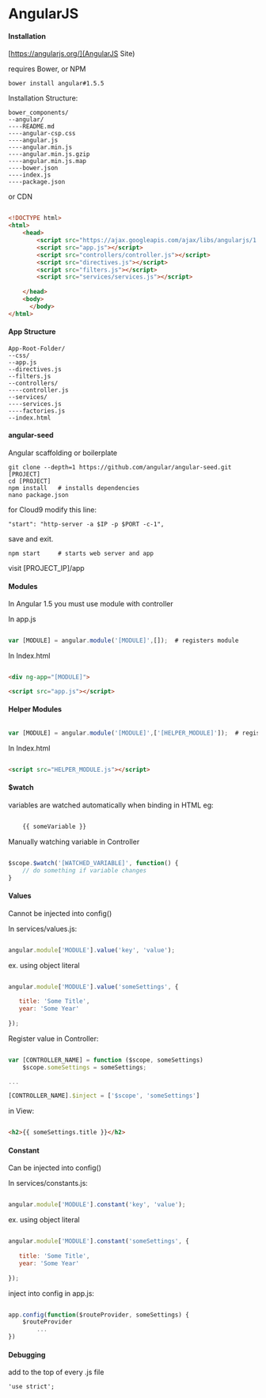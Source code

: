 AngularJS
==========

#### Installation

[https://angularjs.org/](AngularJS Site)

requires Bower, or NPM

    bower install angular#1.5.5
    
Installation Structure:

    bower_components/
    --angular/
    ----README.md  
    ----angular-csp.css
    ----angular.js 
    ----angular.min.js  
    ----angular.min.js.gzip  
    ----angular.min.js.map  
    ----bower.json  
    ----index.js  
    ----package.json
    

or CDN


```html

<!DOCTYPE html>
<html>
    <head>
        <script src="https://ajax.googleapis.com/ajax/libs/angularjs/1.5.6/angular.min.js"></script>
        <script src="app.js"></script>
        <script src="controllers/controller.js"></script>
        <script src="directives.js"></script>
        <script src="filters.js"></script>
        <script src="services/services.js"></script>
        
    </head>
    <body>
	  </body>
</html>

```


#### App Structure

    App-Root-Folder/
    --css/
    --app.js
    --directives.js
    --filters.js
    --controllers/
    ----controller.js
    --services/
    ----services.js
    ----factories.js
    --index.html
    
#### angular-seed

Angular scaffolding or boilerplate

    git clone --depth=1 https://github.com/angular/angular-seed.git [PROJECT]
    cd [PROJECT]
    npm install   # installs dependencies
    nano package.json
    
for Cloud9 modify this line:

    "start": "http-server -a $IP -p $PORT -c-1",

save and exit.

    npm start     # starts web server and app

visit [PROJECT_IP]/app


#### Modules

In Angular 1.5 you must use module with controller

In app.js

```javascript

var [MODULE] = angular.module('[MODULE]',[]);  # registers module

```

In Index.html

```html

<div ng-app="[MODULE]">  

<script src="app.js"></script>  

```


#### Helper Modules


```javascript

var [MODULE] = angular.module('[MODULE]',['[HELPER_MODULE]']);  # registers helper module

```

In Index.html

```html

<script src="HELPER_MODULE.js"></script>  

```


#### $watch

variables are watched automatically when binding in HTML 
eg:

```html

    {{ someVariable }}

```

Manually watching variable in Controller

```javascript

$scope.$watch('[WATCHED_VARIABLE]', function() {
    // do something if variable changes    
}

```



#### Values

Cannot be injected into config()

In services/values.js:

```javascript

angular.module['MODULE'].value('key', 'value');

```

ex. using object literal

```javascript

angular.module['MODULE'].value('someSettings', {
    
   title: 'Some Title',
   year: 'Some Year'
    
});

```

Register value in Controller:

``` javascript

var [CONTROLLER_NAME] = function ($scope, someSettings)
    $scope.someSettings = someSettings;

...

[CONTROLLER_NAME].$inject = ['$scope', 'someSettings']


```


in View:


```html

<h2>{{ someSettings.title }}</h2>


```


#### Constant

Can be injected into config()

In services/constants.js:


```javascript

angular.module['MODULE'].constant('key', 'value');


```


ex. using object literal

```javascript

angular.module['MODULE'].constant('someSettings', {
    
   title: 'Some Title',
   year: 'Some Year'
    
});

```

inject into config in app.js:

```javascript

app.config(function($routeProvider, someSettings) {
    $routeProvider
        ...
})

```




#### Debugging


add to the top of every .js file

    'use strict';




